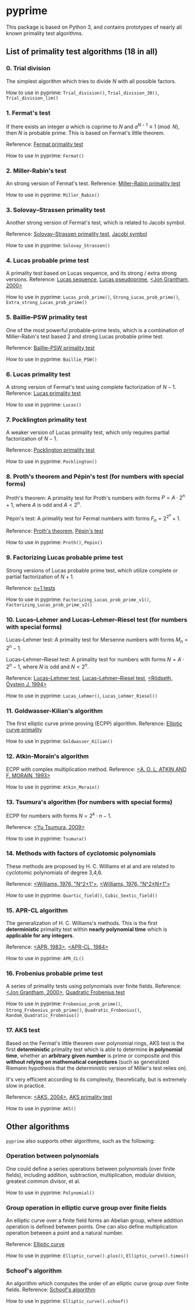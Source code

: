 # pyprime

This package is based on Python 3, and contains prototypes of nearly all known primality test algorithms.

## List of primality test algorithms (18 in all)

### 0. Trial division

The simplest algorithm which tries to divide $N$ with all possible factors.

How to use in pyprime: `Trial_division()`, `Trial_division_30()`, `Trial_division_lim()`

### 1. Fermat's test

If there exists an integer $a$ which is coprime to $N$ and $a^{N-1}\equiv 1\pmod{N}$, then $N$ is probable prime. This is based on Fermat's little theorem.

Reference: [Fermat primality test](https://en.wikipedia.org/wiki/Fermat_primality_test)

How to use in pyprime: `Fermat()`

### 2. Miller-Rabin's test

An strong version of Fermat's test. Reference: [Miller–Rabin primality test](https://en.wikipedia.org/wiki/Miller%E2%80%93Rabin_primality_test)

How to use in pyprime: `Miller_Rabin()`

### 3. Solovay–Strassen primality test

Another strong version of Fermat's test, which is related to Jacobi symbol.

Reference: [Solovay–Strassen primality test](https://en.wikipedia.org/wiki/Solovay%E2%80%93Strassen_primality_test), [Jacobi symbol](https://en.wikipedia.org/wiki/Jacobi_symbol)

How to use in pyprime: `Solovay_Strassen()`

### 4. Lucas probable prime test

A primality test based on Lucas sequence, and its strong / extra strong versions. Reference: [Lucas sequence](https://en.wikipedia.org/wiki/Lucas_sequence), [Lucas pseudoprime](https://en.wikipedia.org/wiki/Lucas_pseudoprime), [<Jon Grantham, 2000>](https://www.ams.org/journals/mcom/2001-70-234/S0025-5718-00-01197-2/S0025-5718-00-01197-2.pdf)

How to use in pyprime: `Lucas_prob_prime()`, `Strong_Lucas_prob_prime()`, `Extra_strong_Lucas_prob_prime()`

### 5. Baillie–PSW primality test

One of the most powerful probable-prime tests, which is a combination of Miller-Rabin's test based 2 and strong Lucas probable prime test.

Reference: [Baillie–PSW primality test](https://en.wikipedia.org/wiki/Baillie%E2%80%93PSW_primality_test)

How to use in pyprime: `Baillie_PSW()`

### 6. Lucas primality test

A strong version of Fermat's test using complete factorization of $N-1$. Reference: [Lucas primality test](https://en.wikipedia.org/wiki/Lucas_primality_test)

How to use in pyprime: `Lucas()`

### 7. Pocklington primality test

A weaker version of Lucas primality test, which only requires partial factorization of $N-1$.

Reference: [Pocklington primality test](https://en.wikipedia.org/wiki/Pocklington_primality_test)

How to use in pyprime: `Pocklington()`

### 8. Proth's theorem and Pépin's test (for numbers with special forms)

Proth's theorem: A primality test for Proth's numbers with forms $P=A\cdot2^n+1$, where $A$ is odd and $A< 2^n$.

Pépin's test: A primality test for Fermat numbers with forms $F_n=2^{2^n}+1$.

Reference: [Proth's theorem](https://en.wikipedia.org/wiki/Proth%27s_theorem), [Pépin's test](https://en.wikipedia.org/wiki/P%C3%A9pin%27s_test)

How to use in pyprime: `Proth()`, `Pepin()`

### 9. Factorizing Lucas probable prime test

Strong versions of Lucas probable prime test, which utilize complete or partial factorization of $N+1$.

Reference: [n+1 tests](https://t5k.org/prove/prove3_2.html)

How to use in pyprime: `Factorizing_Lucas_prob_prime_v1()`, `Factorizing_Lucas_prob_prime_v2()`

### 10. Lucas–Lehmer and Lucas–Lehmer–Riesel test (for numbers with special forms)

Lucas–Lehmer test: A primality test for Mersenne numbers with forms $M_n=2^n-1$.

Lucas–Lehmer–Riesel test: A primality test for numbers with forms $N=A\cdot2^n-1$, where $N$ is odd and $N< 2^n$.

Reference: [Lucas–Lehmer test](https://en.wikipedia.org/wiki/Lucas%E2%80%93Lehmer_primality_test), [Lucas–Lehmer–Riesel test](https://en.wikipedia.org/wiki/Lucas%E2%80%93Lehmer%E2%80%93Riesel_test), [<Rödseth, Öystein J. 1994>](https://web.archive.org/web/20160306082833/http://folk.uib.no/nmaoy/papers/luc.pdf)

How to use in pyprime: `Lucas_Lehmer()`, `Lucas_Lehmer_Riesel()`

### 11. Goldwasser-Kilian's algorithm

The first elliptic curve prime proving (ECPP) algorithm. Reference: [Elliptic curve primality](https://en.wikipedia.org/wiki/Elliptic_curve_primality)

How to use in pyprime: `Goldwasser_Kilian()`

### 12. Atkin-Morain's algorithm

ECPP with complex multiplication method. Reference: [<A. O. L. ATKIN AND F. MORAIN, 1993>](https://www.ams.org/journals/mcom/1993-61-203/S0025-5718-1993-1199989-X/S0025-5718-1993-1199989-X.pdf)

How to use in pyprime: `Atkin_Morain()`

### 13. Tsumura's algorithm (for numbers with special forms)

ECPP for numbers with forms $N=2^k\cdot n-1$.

Reference: [<Yu Tsumura, 2009>](https://arxiv.org/pdf/0912.5279v1)

How to use in pyprime: `Tsumura()`

### 14. Methods with factors of cyclotomic polynomials

These methods are proposed by H. C. Williams et al and are related to cyclotomic polynomials of degree 3,4,6.

Reference: [<Williams, 1976, "N^2+1">](https://sci-hub.se/10.1090/s0025-5718-1976-0396390-3), [<Williams, 1976, "N^2±N+1">](https://sci-hub.se/10.1090/s0025-5718-1976-0414473-6)

How to use in pyprime: `Quartic_field()`, `Cubic_Sextic_field()`

### 15. APR-CL algorithm

The generalization of H. C. Williams's methods. This is the first **deterministic** primality test within **nearly polynomial time** which is **applicable for any integers**.

Reference: [<APR, 1983>](https://www.jstor.org/stable/2006975), [<APR-CL, 1984>](https://www.ams.org/journals/mcom/1984-42-165/S0025-5718-1984-0726006-X/S0025-5718-1984-0726006-X.pdf)

How to use in pyprime: `APR_CL()`

### 16. Frobenius probable prime test

A series of primality tests using polynomials over finite fields. Reference: [<Jon Grantham, 2000>](https://www.ams.org/journals/mcom/2001-70-234/S0025-5718-00-01197-2/S0025-5718-00-01197-2.pdf), [Quadratic Frobenius test](https://en.wikipedia.org/wiki/Quadratic_Frobenius_test)

How to use in pyprime: `Frobenius_prob_prime()`, `Strong_Frobenius_prob_prime()`, `Quadratic_Frobenius()`, `Random_Quadratic_Frobenius()`

### 17. AKS test

Based on the Fermat's little theorem over polynomial rings, AKS test is the first **deterministic** primality test which is able to determine **in polynomial time**, whether an **arbitrary given number** is prime or composite and this **without relying on mathematical conjectures** (such as generalized Riemann hypothesis that the deterministic version of Miller's test relies on).

It's very efficient according to its complexity, theoretically, but is extremely slow in practice.

Reference: [<AKS, 2004>](https://www.cse.iitk.ac.in/users/manindra/algebra/primality_v6.pdf), [AKS primality test](https://en.wikipedia.org/wiki/AKS_primality_test)

How to use in pyprime: `AKS()`

## Other algorithms

`pyprime` also supports other algorithms, such as the following:

### Operation between polynomials

One could define a series operations between polynomials (over finite fields), including addition, subtraction, multiplication, modular division, greatest common divisor, et al.

How to use in pyprime: `Polynomial()`

### Group operation in elliptic curve group over finite fields

An elliptic curve over a finite field forms an Abelian group, where addition operation is defined between points. One can also define multiplication operation between a point and a natural number.

Reference: [Elliptic curve](https://en.wikipedia.org/wiki/Elliptic_curve)

How to use in pyprime: `Elliptic_curve().plus()`, `Elliptic_curve().times()`

### Schoof's algorithm

An algorithm which computes the order of an elliptic curve group over finite fields. Reference: [Schoof's algorithm](https://en.wikipedia.org/wiki/Schoof%27s_algorithm)

How to use in pyprime: `Elliptic_curve().schoof()`
